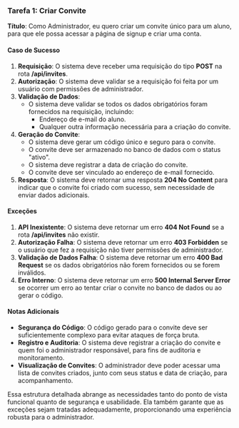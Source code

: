 ### **Tarefa 1: Criar Convite**

**Título**: Como Administrador, eu quero criar um convite único para um aluno, para que ele possa acessar a página de signup e criar uma conta.

#### **Caso de Sucesso**
1. **Requisição**: O sistema deve receber uma requisição do tipo **POST** na rota **/api/invites**.
2. **Autorização**: O sistema deve validar se a requisição foi feita por um usuário com permissões de administrador.
3. **Validação de Dados**:
   - O sistema deve validar se todos os dados obrigatórios foram fornecidos na requisição, incluindo:
     - Endereço de e-mail do aluno.
     - Qualquer outra informação necessária para a criação do convite.
4. **Geração do Convite**:
   - O sistema deve gerar um código único e seguro para o convite.
   - O convite deve ser armazenado no banco de dados com o status "ativo".
   - O sistema deve registrar a data de criação do convite.
   - O convite deve ser vinculado ao endereço de e-mail fornecido.
5. **Resposta**: O sistema deve retornar uma resposta **204 No Content** para indicar que o convite foi criado com sucesso, sem necessidade de enviar dados adicionais.

#### **Exceções**
1. **API Inexistente**: O sistema deve retornar um erro **404 Not Found** se a rota **/api/invites** não existir.
2. **Autorização Falha**: O sistema deve retornar um erro **403 Forbidden** se o usuário que fez a requisição não tiver permissões de administrador.
3. **Validação de Dados Falha**: O sistema deve retornar um erro **400 Bad Request** se os dados obrigatórios não forem fornecidos ou se forem inválidos.
4. **Erro Interno**: O sistema deve retornar um erro **500 Internal Server Error** se ocorrer um erro ao tentar criar o convite no banco de dados ou ao gerar o código.

#### **Notas Adicionais**
- **Segurança do Código**: O código gerado para o convite deve ser suficientemente complexo para evitar ataques de força bruta.
- **Registro e Auditoria**: O sistema deve registrar a criação do convite e quem foi o administrador responsável, para fins de auditoria e monitoramento.
- **Visualização de Convites**: O administrador deve poder acessar uma lista de convites criados, junto com seus status e data de criação, para acompanhamento.

Essa estrutura detalhada abrange as necessidades tanto do ponto de vista funcional quanto de segurança e usabilidade. Ela também garante que as exceções sejam tratadas adequadamente, proporcionando uma experiência robusta para o administrador.
